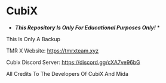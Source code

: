 # CubiX
* ***This Repository Is Only For Educational Purposes Only!*** *

This Is Only A Backup

TMR X Website: https://tmrxteam.xyz

Cubix Discord Server: https://discord.gg/cXA7ve96bG


All Credits To The Developers Of CubiX And Mida
